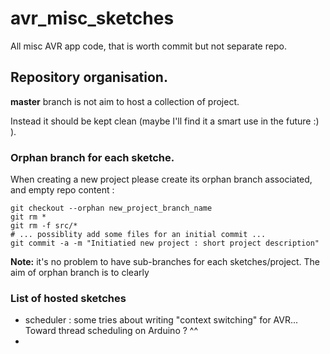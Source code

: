 # avr_misc_sketches
All misc AVR app code, that is worth commit but not separate repo.

## Repository organisation.

**master** branch is not aim to host a collection of project.

Instead it should be kept clean (maybe I'll find it a smart use in the future :) ).


### Orphan branch for each sketche.

When creating a new project please create its orphan branch associated, and empty repo content : 

    git checkout --orphan new_project_branch_name 
    git rm *
    git rm -f src/*
    # ... possiblity add some files for an initial commit ...
    git commit -a -m "Initiatied new project : short project description"


**Note:** it's no problem to have sub-branches for each sketches/project.
The aim of orphan branch is to clearly 

### List of hosted sketches 

 * scheduler : some tries about writing "context switching" for AVR... Toward thread scheduling on Arduino ? ^^
 * 


